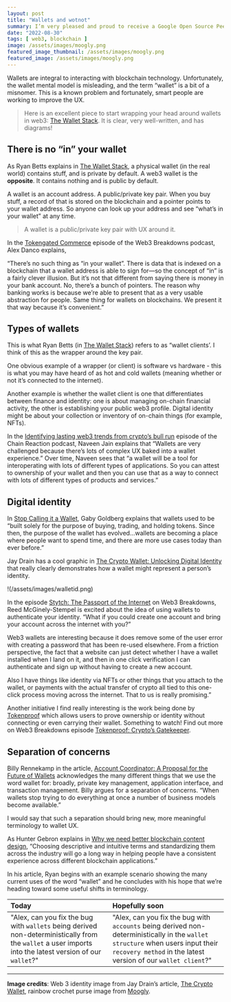 ```yaml
---
layout: post
title: "Wallets and wotnot"
summary: I’m very pleased and proud to receive a Google Open Source Peer Bonus award. 
date: "2022-08-30"
tags: [ web3, blockchain ]
image: /assets/images/moogly.png
featured_image_thumbnail: /assets/images/moogly.png
featured_image: /assets/images/moogly.png
---
```


Wallets are integral to interacting with blockchain technology. Unfortunately, the wallet mental model is misleading, and the term “wallet” is a bit of a misnomer. This is a known problem and fortunately, smart people are working to improve the UX.

> Here is an excellent piece to start wrapping your head around wallets in web3:
> [The Wallet Stack](https://fission.codes/blog/wallet-stack/). It is clear, very well-written, and has diagrams!


## There is no “in” your wallet

As Ryan Betts explains in [The Wallet Stack](https://fission.codes/blog/wallet-stack/), a physical wallet (in the real world) contains stuff, and is private by default. A web3 wallet is the **opposite**. It contains nothing and is public by default. 

A wallet is an account address. A public/private key pair. When you buy stuff, a record of that is stored on the blockchain and a pointer points to your wallet address. So anyone can look up your address and see “what’s in your wallet” at any time.

> A wallet is a public/private key pair with UX around it. 

In the [Tokengated Commerce](https://open.spotify.com/episode/498S1ce1KG2Qp4H9MgYyCb?si=1aeda9d0f23d4441) episode of the Web3 Breakdowns podcast, Alex Danco explains,  

“There’s no such thing as “in your wallet”. There is data that is indexed on a blockchain that a wallet address is able to sign for—so the concept of “in” is a fairly clever illusion. But it’s not that different from saying there is money in your bank account. No, there’s a bunch of pointers. The reason why banking works is because we’re able to present that as a very usable abstraction for people. Same thing for wallets on blockchains. We present it that way because it’s convenient.” 


## Types of wallets

This is what Ryan Betts (in [The Wallet Stack](https://fission.codes/blog/wallet-stack/)) refers to as “wallet clients’. I think of this as the wrapper around the key pair. 

One obvious example of a wrapper (or client) is software vs hardware - this is what you may have heard of as hot and cold wallets (meaning whether or not it’s connected to the internet).  

Another example is whether the wallet client is one that differentiates between finance and identity: one is about managing on-chain financial activity, the other is establishing your public web3 profile. Digital identity might be about your collection or inventory of on-chain things (for example, NFTs). 

In the [Identifying lasting web3 trends from crypto’s bull run](https://open.spotify.com/episode/2j4gUwJU4pPAMrdwn5Kx25?si=6be50070e9194c21) episode of the Chain Reaction podcast, Naveen Jain explains that “Wallets are very challenged because there’s lots of complex UX baked into a wallet experience.” Over time, Naveen sees that “a wallet will be a tool for interoperating with lots of different types of applications. So you can attest to ownership of your wallet and then you can use that as a way to connect with lots of different types of products and services.”


## Digital identity

In [Stop Calling it a Wallet](https://gaby.mirror.xyz/0Wq9zk0pZu_s3W1S4BiNcYXw9uSfSVbyGjNPgLHcs18), Gaby Goldberg explains that wallets used to be “built solely for the purpose of buying, trading, and holding tokens. Since then, the purpose of the wallet has evolved…wallets are becoming a place where people want to spend time, and there are more use cases today than ever before.”

Jay Drain has a cool graphic in [The Crypto Wallet: Unlocking Digital Identity](https://jaydrainjr.substack.com/p/crypto-wallet) that really clearly demonstrates how a wallet might represent a person’s identity.

!(/assets/images/walletid.png) 

In the episode [Stytch: The Passport of the Internet](https://open.spotify.com/episode/0Wp4EKdtSQKoypCEUXiXQo?si=76eba70487044fa2) on Web3 Breakdowns, Reed McGinely-Stempel is excited about the idea of using wallets to authenticate your identity. “What if you could create one account and bring your account across the internet with you?” 

Web3 wallets are interesting because it does remove some of the user error with creating a password that has been re-used elsewhere. From a friction perspective, the fact that a website can just detect whether I have a wallet installed when I land on it, and then in one click verification I can authenticate and sign up without having to create a new account.

Also I have things like identity via NFTs or other things that you attach to the wallet, or payments with the actual transfer of crypto all tied to this one-click process moving across the internet. That to us is really promising.” 

Another initiative I find really interesting is the work being done by [Tokenproof](https://tokenproof.xyz/) which allows users to prove ownership or identity without connecting or even carrying their wallet. Something to watch! Find out more on Web3 Breakdowns episode [Tokenproof: Crypto’s Gatekeeper](https://www.joincolossus.com/episodes/51226802/fonz-tokenproof-cryptos-gatekeeper?tab=shownotes).


## Separation of concerns

Billy Rennekamp in the article, [Account Coordinator: A Proposal for the Future of Wallets](https://billyrennekamp.medium.com/account-coordinator-a-proposal-for-the-future-of-wallets-9fc54032a202) acknowledges the many different things that we use the word wallet for: broadly, private key management, application interface, and transaction management. Billy argues for a separation of concerns. “When wallets stop trying to do everything at once a number of business models become available.” 

I would say that such a separation should bring new, more meaningful terminology to wallet UX. 

As Hunter Gebron explains in [Why we need better blockchain content design](https://uxcontent.com/better-blockchain-content-design/), “Choosing descriptive and intuitive terms and standardizing them across the industry will go a long way in helping people have a consistent experience across different blockchain applications.” 

In his article, Ryan begins with an example scenario showing the many current uses of the word “wallet” and he concludes with his hope that we’re heading toward some useful shifts in terminology.


| Today | Hopefully soon |
| :---|:---|
| "Alex, can you fix the bug with `wallets` being derived non-deterministically from the `wallet` a user imports into the latest version of our `wallet`?" | "Alex, can you fix the bug with `accounts` being derived non-deterministically in the `wallet structure` when users input their `recovery method` in the latest version of our `wallet client`?" |

---

**Image credits**: Web 3 identity image from Jay Drain’s article, [The Crypto Wallet](https://jaydrainjr.substack.com/p/crypto-wallet), rainbow crochet purse image from [Moogly](https://www.mooglyblog.com/bonbon-kisses-crochet-pouch/).
